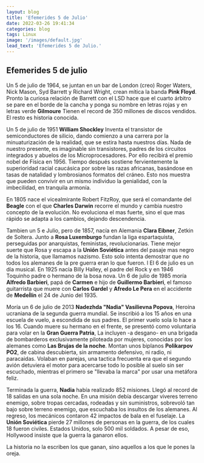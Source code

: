```yaml
---
layout: blog
title: 'Efemerides 5 de Julio'
date: 2022-03-26 19:41:34
categories: blog
tags: Linux
image: '/images/default.jpg'
lead_text: 'Efemerides 5 de Julio.'
---
```


## Efemerides 5 de julio

Un 5 de julio de 1964, se juntan en un bar de London (creo) Roger Waters, Nick Mason, Syd Barrett y Richard Wright, crean mítica la banda **Pink Floyd**.  Pronto la curiosa relación de Barrett con el LSD hace que el cuarto árbitro se pare en el borde de la cancha y ponga su nombre en letras rojas y en letras verde **Gilmoure**  Tienen el record de 350 millones de discos vendidos.  El resto es historia conocida.

Un 5 de julio de 1951 **William Shockley** Inventa el transistor de semiconductores de silicio, dando comienzo a una carrera por la minuaturización de la realidad, que se estira hasta nuestros días.  Nada de nuestro presente, es imaginable sin transistores, padres de los circuitos integrados y abuelos de los Microprocesadores.  Por ello recibirá el premio nobel de Física en 1956.  Tiempo después sostiene fervientemente la superioridad racial caucásica por sobre las razas africanas, basándose en tasas de natalidad y lombrosianos formatos del cráneo.  Esto nos muestra que pueden convivir en un mismo individuo la genialidad, con la imbecilidad, en tranquila armonía.

En 1805 nace el vicealmirante Robert FitzRoy, que será el comandante del **Beagle** con el que **Charles Darwin** recorre el mundo y cambia nuestro concepto de la evolución.  No evoluciona el mas fuerte, sino el que mas rápido se adapta a los cambios, dejando descendencia.

Tambien un 5 e Julio, pero de 1857, nacía en Alemania **Clara Eibner**, Zetkin de Soltera.  Junto a **Rosa Luxemburgo** fundan la liga espartaquista, perseguidas por anarquistas, feministas, revolucionarias.  Tiene mejor suerte que Rosa y escapa a la **Unión Soviética** antes del pasaje mas negro de la historia, que llamamos nazismo.  Esto solo intenta demostrar que no todos los alemanes de la pre guerra eran lo que fueron.
l
El 6 de julio es un día musical. En 1925 nacía Billy Halley, el padre del Rock y en 1946 Toquinho padre o hermano de la bosa nova.  Un 6 de julio de 1985 moría **Alfredo Barbieri**, papá de **Carmen** e hijo de **Guillermo Barbieri**, el famoso guitarrista que muere con **Carlos Gardel** y **Afredo Le Pera** en el accidente de **Medeĺlín** el 24 de Junio del 1935.

Moría un 6 de julio de 2013 **Nadezhda "Nadia" Vasilievna Popova**, Heroína ucraniana de la segunda guerra mundial.  Se inscribió a los 15 años en una escuela de vuelo, a escondida de sus padres. El primer vuelo sola lo hace a los 16.  Cuando muere su hermano en el frente, se presentó como voluntaria para volar en la **Gran Guerra Patria**, La incluyen -a desgano- en una brigada de bombarderos exclusivamente piloteada por mujeres, conocidas por los alemanes como **Las Brujas de la noche**.  Montan unos biplanos **Polikarpov PO2**, de cabina descubierta, sin armamento defensivo, ni radio, ni paracaidas.  Volaban en parejas, una tactica frecuenta era que el segundo avión detuviera el motor para acercarse todo lo posible al suelo sin ser escuchado, mientras el primero se "llevaba la marca" por usar una metáfora feliz.

Terminada la guerra, **Nadia** había realizado 852 misiones.  Llegó al record de 18 salidas en una sola noche.  En una misión debía descargar viveres terreno enemigo, sobre tropas cercadas, rodeadas y sin suministros, sobrevoló tan bajo sobre terreno enemigo, que escuchaba los insultos de los alemanes.  Al regreso, los mecánicos contaron 42 impactos de bala en el fuselaje.  La **Unión Soviética** pierde 27 millones de personas en la guerra, de los cuales 18 fueron civiles.  Estados Unidos, solo 500 mil soldados.  A pesar de eso, Hollywood insiste que la guerra la ganaron ellos.

La historia no la escriben los que ganan, sino aquellos a los que le pones la oreja.
